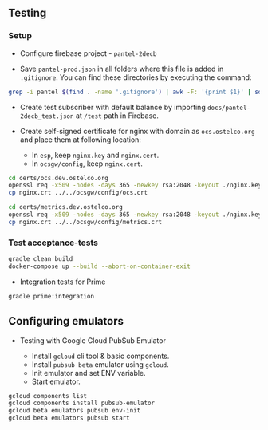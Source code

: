 ## Testing

### Setup

 * Configure firebase project - `pantel-2decb`
 
 * Save `pantel-prod.json` in all folders where this file is added in `.gitignore`.  You can find these directories by
   executing the command:

```bash
grep -i pantel $(find . -name '.gitignore') | awk -F: '{print $1}' | sort | uniq | sed 's/.gitignore//g'
```     
 
 * Create test subscriber with default balance by importing `docs/pantel-2decb_test.json` at `/test` path in Firebase.
 
 * Create self-signed certificate for nginx with domain as `ocs.ostelco.org` and place them at following location:
   * In `esp`, keep `nginx.key` and `nginx.cert`.
   * In `ocsgw/config`, keep `nginx.cert`.

```bash
cd certs/ocs.dev.ostelco.org
openssl req -x509 -nodes -days 365 -newkey rsa:2048 -keyout ./nginx.key -out ./nginx.crt -subj '/CN=ocs.dev.ostelco.org'
cp nginx.crt ../../ocsgw/config/ocs.crt
```

```bash
cd certs/metrics.dev.ostelco.org
openssl req -x509 -nodes -days 365 -newkey rsa:2048 -keyout ./nginx.key -out ./nginx.crt -subj '/CN=metrics.dev.ostelco.org'
cp nginx.crt ../../ocsgw/config/metrics.crt
```
   
### Test acceptance-tests

```bash
gradle clean build  
docker-compose up --build --abort-on-container-exit
```    

 * Integration tests for Prime

```bash
gradle prime:integration
``` 

## Configuring emulators

 * Testing with Google Cloud PubSub Emulator
 
    * Install `gcloud` cli tool & basic components.
    * Install `pubsub beta` emulator using `gcloud`.
    * Init emulator and set ENV variable.
    * Start emulator.
    
```bash
gcloud components list
gcloud components install pubsub-emulator
gcloud beta emulators pubsub env-init
gcloud beta emulators pubsub start
```


